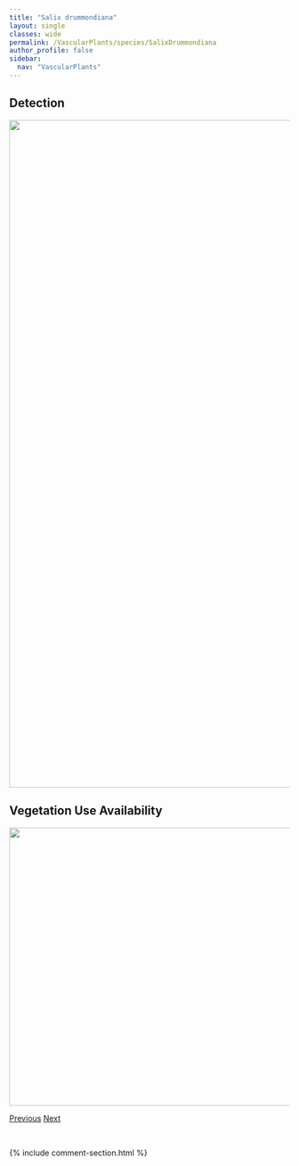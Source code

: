 ```yaml
---
title: "Salix drummondiana"
layout: single
classes: wide
permalink: /VascularPlants/species/SalixDrummondiana
author_profile: false
sidebar:
  nav: "VascularPlants"
---
```


<h2>Detection</h2>

<a href="https://drive.google.com/uc?export=view&id=1oLXvmOJ2WDzm5zIdqyaqme9Q11EKcBsP">
<img src="https://drive.google.com/uc?export=view&id=1oLXvmOJ2WDzm5zIdqyaqme9Q11EKcBsP" height = "1200" width = "800">
</a>


<h2>Vegetation Use Availability</h2>

<a href="https://drive.google.com/uc?export=view&id=1aS0fyCEy9HyxH24SsHFUgT37U8LvWYAi">
<img src="https://drive.google.com/uc?export=view&id=1aS0fyCEy9HyxH24SsHFUgT37U8LvWYAi" height = "500" width = "1000">
</a>


<a href="/DevelopmentWebsite/VascularPlants/species/SalixDiscolor" class="pagination--pager" title="Salix discolor">Previous</a> <a href="/DevelopmentWebsite/VascularPlants/species/SalixFamelica" class="pagination--pager" title="Salix famelica">Next</a>

<p>&nbsp;</p>

{% include comment-section.html %}
